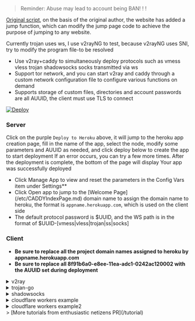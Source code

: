 > Reminder: Abuse may lead to account being BAN! ! !


  [Original script](https://github.com/mixool/kuhero), on the basis of the original author, the website has added a jump function, which can modify the jump page code to achieve the purpose of jumping to any website.
  
  Currently trojan uses ws, I use v2rayNG to test, because v2rayNG uses SNI, try to modify the program file-to be resolved
  
* Use v2ray+caddy to simultaneously deploy protocols such as vmess vless trojan shadowsocks socks transmitted via ws
* Support tor network, and you can start v2ray and caddy through a custom network configuration file to configure various functions on demand
* Supports storage of custom files, directories and account passwords are all AUUID, the client must use TLS to connect
  
[![Deploy](https://www.herokucdn.com/deploy/button.png)](https://dashboard.heroku.com/new?template=https://github.com/s33mo/pheroku/)
  
### Server
Click on the purple `Deploy to Heroku` above, it will jump to the heroku app creation page, fill in the name of the app, select the node, modify some parameters and AUUID as needed, and click deploy below to create the app to start deployment
If an error occurs, you can try a few more times. After the deployment is complete, the bottom of the page will display Your app was successfully deployed
  * Click Manage App to view and reset the parameters in the Config Vars item under Settings**
  * Click Open app to jump to the [Welcome Page] (/etc/CADDYIndexPage.md) domain name to assign the domain name to heroku, the format is `appname.herokuapp.com`, which is used on the client side
  * The default protocol password is $UUID, and the WS path is in the format of $UUID-[vmess|vless|trojan|ss|socks]
  
### Client
* **Be sure to replace all the project domain names assigned to heroku by appname.herokuapp.com**
* **Be sure to replace all 8f91b6a0-e8ee-11ea-adc1-0242ac120002 with the AUUID set during deployment**
  
<details>
<summary>v2ray</summary>

```bash
* Client download: https://github.com/v2fly/v2ray-core/releases
* Agency agreement: vless or vmess
* Address: appname.herokuapp.com
* Port: 443
* Default UUID: 8f91b6a0-e8ee-11ea-adc1-0242ac120002
* Encryption: none
* Transmission protocol: ws
* Camouflage type: none
* Path:/8f91b6a0-e8ee-11ea-adc1-0242ac120002-vless // default vless use/$uuid-vless, vmess use/$uuid-vmess
* Underlying transmission security: tls
```
</details>
  
<details>
<summary>trojan-go</summary>

```bash
* Client download: https://github.com/p4gefau1t/trojan-go/releases
{
    "run_type": "client",
    "local_addr": "127.0.0.1",
    "local_port": 1080,
    "remote_addr": "appname.herokuapp.com",
    "remote_port": 443,
    "password": [
        "8f91b6a0-e8ee-11ea-adc1-0242ac120002"
    ],
    "websocket": {
        "enabled": true,
        "path": "/8f91b6a0-e8ee-11ea-adc1-0242ac120002-trojan",
        "host": "appname.herokuapp.com"
    }
}
```
</details>
  
<details>
<summary>shadowsocks</summary>

```bash
* Client download: https://github.com/shadowsocks/shadowsocks-windows/releases/
* Server address: appname.herokuapp.com
* Port: 443
* Password: password
* Encryption: chacha20-ietf-poly1305
* Plug-in program: v2ray-plugin_windows_amd64.exe //You need to download and unzip the plugin https://github.com/shadowsocks/v2ray-plugin/releases and place it in the same directory as shadowsocks
* Plug-in options: tls;host=appname.herokuapp.com;path=/8f91b6a0-e8ee-11ea-adc1-0242ac120002-ss
```
</details>
  
<details>
<summary>cloudflare workers example</summary>

```js
const SingleDay ='appname.herokuapp.com'
const DoubleDay ='appname.herokuapp.com'
addEventListener(
    "fetch",event => {
    
        let nd = new Date();
        if (nd.getDate()%2) {
            host = SingleDay
        } else {
            host = DoubleDay
        }
        
        let url=new URL(event.request.url);
        url.hostname=host;
        let request=new Request(url,event.request);
        event. respondWith(
            fetch(request)
        )
    }
)
```
</details>

<details>
<summary>cloudflare workers example2</summary>
  
  ```js
  addEventListener(
"fetch",event => {
let url=new URL(event.request.url);
url.hostname="xx.xxxx.xx";//Your heroku domain name
let request=new Request(url,event.request);
event. respondWith(
fetch(request)
)
}
)
  ```
</details>
> [More tutorials from enthusiastic netizens PR](/tutorial)
